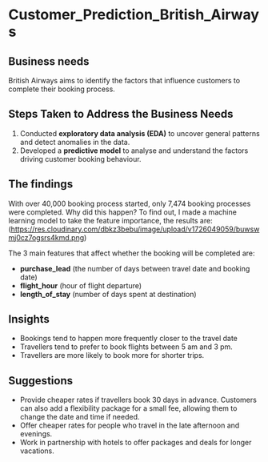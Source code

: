 # Customer_Prediction_British_Airways

## Business needs
British Airways aims to identify the factors that influence customers to complete their booking process.

## Steps Taken to Address the Business Needs
1) Conducted **exploratory data analysis (EDA)** to uncover general patterns and detect anomalies in the data.
2) Developed a **predictive model** to analyse and understand the factors driving customer booking behaviour.

## The findings
With over 40,000 booking process started, only 7,474 booking processes were completed. Why did this happen?
To find out, I made a machine learning model to take the feature importance, the results are:
(https://res.cloudinary.com/dbkz3bebu/image/upload/v1726049059/buwswmj0cz7ogsrs4kmd.png)  

The 3 main features that affect whether the booking will be completed are:

- **purchase_lead** (the number of days between travel date and booking date)
- **flight_hour** (hour of flight departure)
- **length_of_stay** (number of days spent at destination)

## Insights
- Bookings tend to happen more frequently closer to the travel date
- Travellers tend to prefer to book flights between 5 am and 3 pm.
- Travellers are more likely to book more for shorter trips.
  
## Suggestions
- Provide cheaper rates if travellers book 30 days in advance. Customers can also add a flexibility package for a small fee, allowing them to change the date and time if needed.
- Offer cheaper rates for people who travel in the late afternoon and evenings.
- Work in partnership with hotels to offer packages and deals for longer vacations.
